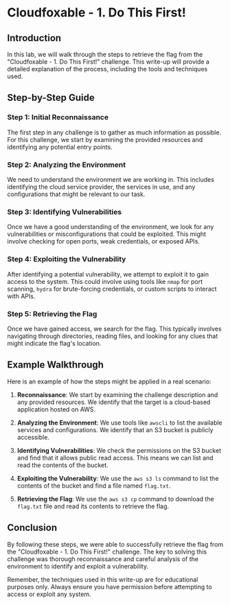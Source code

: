 # Cloudfoxable - 1. Do This First!

## Introduction
In this lab, we will walk through the steps to retrieve the flag from the "Cloudfoxable - 1. Do This First!" challenge. This write-up will provide a detailed explanation of the process, including the tools and techniques used.

## Step-by-Step Guide

### Step 1: Initial Reconnaissance
The first step in any challenge is to gather as much information as possible. For this challenge, we start by examining the provided resources and identifying any potential entry points.

### Step 2: Analyzing the Environment
We need to understand the environment we are working in. This includes identifying the cloud service provider, the services in use, and any configurations that might be relevant to our task.

### Step 3: Identifying Vulnerabilities
Once we have a good understanding of the environment, we look for any vulnerabilities or misconfigurations that could be exploited. This might involve checking for open ports, weak credentials, or exposed APIs.

### Step 4: Exploiting the Vulnerability
After identifying a potential vulnerability, we attempt to exploit it to gain access to the system. This could involve using tools like `nmap` for port scanning, `hydra` for brute-forcing credentials, or custom scripts to interact with APIs.

### Step 5: Retrieving the Flag
Once we have gained access, we search for the flag. This typically involves navigating through directories, reading files, and looking for any clues that might indicate the flag's location.

## Example Walkthrough
Here is an example of how the steps might be applied in a real scenario:

1. **Reconnaissance**: We start by examining the challenge description and any provided resources. We identify that the target is a cloud-based application hosted on AWS.

2. **Analyzing the Environment**: We use tools like `awscli` to list the available services and configurations. We identify that an S3 bucket is publicly accessible.

3. **Identifying Vulnerabilities**: We check the permissions on the S3 bucket and find that it allows public read access. This means we can list and read the contents of the bucket.

4. **Exploiting the Vulnerability**: We use the `aws s3 ls` command to list the contents of the bucket and find a file named `flag.txt`.

5. **Retrieving the Flag**: We use the `aws s3 cp` command to download the `flag.txt` file and read its contents to retrieve the flag.

## Conclusion
By following these steps, we were able to successfully retrieve the flag from the "Cloudfoxable - 1. Do This First!" challenge. The key to solving this challenge was thorough reconnaissance and careful analysis of the environment to identify and exploit a vulnerability.

Remember, the techniques used in this write-up are for educational purposes only. Always ensure you have permission before attempting to access or exploit any system.